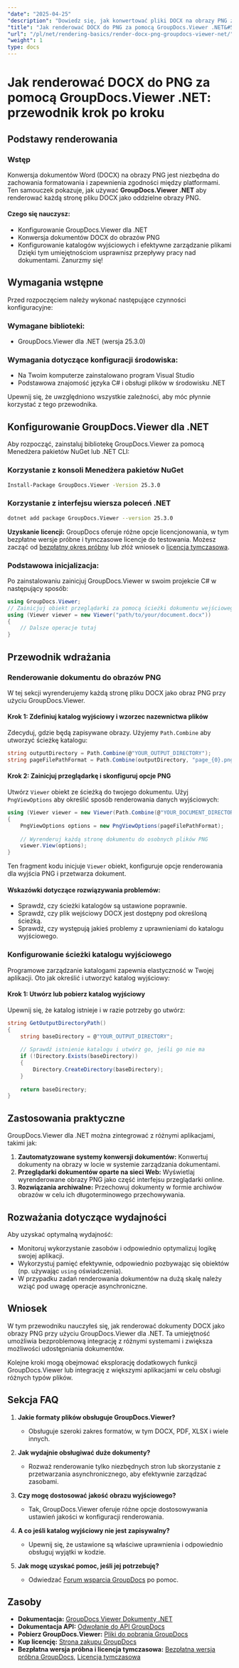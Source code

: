 ```yaml
---
"date": "2025-04-25"
"description": "Dowiedz się, jak konwertować pliki DOCX na obrazy PNG za pomocą GroupDocs.Viewer dla .NET. Ten przewodnik obejmuje konfigurację, implementację i praktyczne zastosowania."
"title": "Jak renderować DOCX do PNG za pomocą GroupDocs.Viewer .NET&#58; Przewodnik krok po kroku"
"url": "/pl/net/rendering-basics/render-docx-png-groupdocs-viewer-net/"
"weight": 1
type: docs
---
```

# Jak renderować DOCX do PNG za pomocą GroupDocs.Viewer .NET: przewodnik krok po kroku
## Podstawy renderowania
### Wstęp
Konwersja dokumentów Word (DOCX) na obrazy PNG jest niezbędna do zachowania formatowania i zapewnienia zgodności między platformami. Ten samouczek pokazuje, jak używać **GroupDocs.Viewer .NET** aby renderować każdą stronę pliku DOCX jako oddzielne obrazy PNG.

#### Czego się nauczysz:
- Konfigurowanie GroupDocs.Viewer dla .NET
- Konwersja dokumentów DOCX do obrazów PNG
- Konfigurowanie katalogów wyjściowych i efektywne zarządzanie plikami
Dzięki tym umiejętnościom usprawnisz przepływy pracy nad dokumentami. Zanurzmy się!

## Wymagania wstępne
Przed rozpoczęciem należy wykonać następujące czynności konfiguracyjne:

### Wymagane biblioteki:
- GroupDocs.Viewer dla .NET (wersja 25.3.0)

### Wymagania dotyczące konfiguracji środowiska:
- Na Twoim komputerze zainstalowano program Visual Studio
- Podstawowa znajomość języka C# i obsługi plików w środowisku .NET

Upewnij się, że uwzględniono wszystkie zależności, aby móc płynnie korzystać z tego przewodnika.

## Konfigurowanie GroupDocs.Viewer dla .NET
Aby rozpocząć, zainstaluj bibliotekę GroupDocs.Viewer za pomocą Menedżera pakietów NuGet lub .NET CLI:

### Korzystanie z konsoli Menedżera pakietów NuGet
```bash
Install-Package GroupDocs.Viewer -Version 25.3.0
```

### Korzystanie z interfejsu wiersza poleceń .NET
```bash
dotnet add package GroupDocs.Viewer --version 25.3.0
```

**Uzyskanie licencji:**
GroupDocs oferuje różne opcje licencjonowania, w tym bezpłatne wersje próbne i tymczasowe licencje do testowania. Możesz zacząć od [bezpłatny okres próbny](https://releases.groupdocs.com/viewer/net/) lub złóż wniosek o [licencja tymczasowa](https://purchase.groupdocs.com/temporary-license/).

### Podstawowa inicjalizacja:
Po zainstalowaniu zainicjuj GroupDocs.Viewer w swoim projekcie C# w następujący sposób:
```csharp
using GroupDocs.Viewer;
// Zainicjuj obiekt przeglądarki za pomocą ścieżki dokumentu wejściowego
using (Viewer viewer = new Viewer("path/to/your/document.docx"))
{
    // Dalsze operacje tutaj
}
```

## Przewodnik wdrażania
### Renderowanie dokumentu do obrazów PNG
W tej sekcji wyrenderujemy każdą stronę pliku DOCX jako obraz PNG przy użyciu GroupDocs.Viewer.

#### Krok 1: Zdefiniuj katalog wyjściowy i wzorzec nazewnictwa plików
Zdecyduj, gdzie będą zapisywane obrazy. Użyjemy `Path.Combine` aby utworzyć ścieżkę katalogu:
```csharp
string outputDirectory = Path.Combine(@"YOUR_OUTPUT_DIRECTORY");
string pageFilePathFormat = Path.Combine(outputDirectory, "page_{0}.png"); // Wzór nazewnictwa dla każdego obrazu strony
```

#### Krok 2: Zainicjuj przeglądarkę i skonfiguruj opcje PNG
Utwórz `Viewer` obiekt ze ścieżką do twojego dokumentu. Użyj `PngViewOptions` aby określić sposób renderowania danych wyjściowych:
```csharp
using (Viewer viewer = new Viewer(Path.Combine(@"YOUR_DOCUMENT_DIRECTORY", "SAMPLE_DOCX")))
{
    PngViewOptions options = new PngViewOptions(pageFilePathFormat);
    
    // Wyrenderuj każdą stronę dokumentu do osobnych plików PNG
    viewer.View(options);
}
```
Ten fragment kodu inicjuje `Viewer` obiekt, konfiguruje opcje renderowania dla wyjścia PNG i przetwarza dokument.

#### Wskazówki dotyczące rozwiązywania problemów:
- Sprawdź, czy ścieżki katalogów są ustawione poprawnie.
- Sprawdź, czy plik wejściowy DOCX jest dostępny pod określoną ścieżką.
- Sprawdź, czy występują jakieś problemy z uprawnieniami do katalogu wyjściowego.

### Konfigurowanie ścieżki katalogu wyjściowego
Programowe zarządzanie katalogami zapewnia elastyczność w Twojej aplikacji. Oto jak określić i utworzyć katalog wyjściowy:

#### Krok 1: Utwórz lub pobierz katalog wyjściowy
Upewnij się, że katalog istnieje i w razie potrzeby go utwórz:
```csharp
string GetOutputDirectoryPath()
{
    string baseDirectory = @"YOUR_OUTPUT_DIRECTORY";
    
    // Sprawdź istnienie katalogu i utwórz go, jeśli go nie ma
    if (!Directory.Exists(baseDirectory))
    {
        Directory.CreateDirectory(baseDirectory);
    }
    
    return baseDirectory;
}
```

## Zastosowania praktyczne
GroupDocs.Viewer dla .NET można zintegrować z różnymi aplikacjami, takimi jak:
1. **Zautomatyzowane systemy konwersji dokumentów:** Konwertuj dokumenty na obrazy w locie w systemie zarządzania dokumentami.
2. **Przeglądarki dokumentów oparte na sieci Web:** Wyświetlaj wyrenderowane obrazy PNG jako część interfejsu przeglądarki online.
3. **Rozwiązania archiwalne:** Przechowuj dokumenty w formie archiwów obrazów w celu ich długoterminowego przechowywania.

## Rozważania dotyczące wydajności
Aby uzyskać optymalną wydajność:
- Monitoruj wykorzystanie zasobów i odpowiednio optymalizuj logikę swojej aplikacji.
- Wykorzystuj pamięć efektywnie, odpowiednio pozbywając się obiektów (np. używając `using` oświadczenia).
- W przypadku zadań renderowania dokumentów na dużą skalę należy wziąć pod uwagę operacje asynchroniczne.

## Wniosek
W tym przewodniku nauczyłeś się, jak renderować dokumenty DOCX jako obrazy PNG przy użyciu GroupDocs.Viewer dla .NET. Ta umiejętność umożliwia bezproblemową integrację z różnymi systemami i zwiększa możliwości udostępniania dokumentów.

Kolejne kroki mogą obejmować eksplorację dodatkowych funkcji GroupDocs.Viewer lub integrację z większymi aplikacjami w celu obsługi różnych typów plików.

## Sekcja FAQ
1. **Jakie formaty plików obsługuje GroupDocs.Viewer?**
   - Obsługuje szeroki zakres formatów, w tym DOCX, PDF, XLSX i wiele innych.

2. **Jak wydajnie obsługiwać duże dokumenty?**
   - Rozważ renderowanie tylko niezbędnych stron lub skorzystanie z przetwarzania asynchronicznego, aby efektywnie zarządzać zasobami.

3. **Czy mogę dostosować jakość obrazu wyjściowego?**
   - Tak, GroupDocs.Viewer oferuje różne opcje dostosowywania ustawień jakości w konfiguracji renderowania.

4. **A co jeśli katalog wyjściowy nie jest zapisywalny?**
   - Upewnij się, że ustawione są właściwe uprawnienia i odpowiednio obsługuj wyjątki w kodzie.

5. **Jak mogę uzyskać pomoc, jeśli jej potrzebuję?**
   - Odwiedzać [Forum wsparcia GroupDocs](https://forum.groupdocs.com/c/viewer/9) po pomoc.

## Zasoby
- **Dokumentacja:** [GroupDocs Viewer Dokumenty .NET](https://docs.groupdocs.com/viewer/net/)
- **Dokumentacja API:** [Odwołanie do API GroupDocs](https://reference.groupdocs.com/viewer/net/)
- **Pobierz GroupDocs.Viewer:** [Pliki do pobrania GroupDocs](https://releases.groupdocs.com/viewer/net/)
- **Kup licencję:** [Strona zakupu GroupDocs](https://purchase.groupdocs.com/buy)
- **Bezpłatna wersja próbna i licencja tymczasowa:** [Bezpłatna wersja próbna GroupDocs](https://releases.groupdocs.com/viewer/net/), [Licencja tymczasowa](https://purchase.groupdocs.com/temporary-license/)